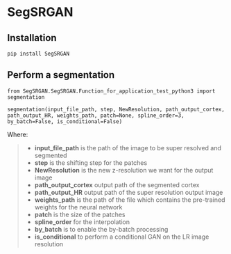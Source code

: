 # SegSRGAN

## Installation

`pip install SegSRGAN`

## Perform a segmentation

`from SegSRGAN.SegSRGAN.Function_for_application_test_python3 import segmentation`

`segmentation(input_file_path, step, NewResolution, path_output_cortex, path_output_HR, weights_path, patch=None,
                 spline_order=3, by_batch=False, is_conditional=False)`
                 
Where:
> * **input_file_path** is the path of the image to be super resolved and segmented 
> * **step** is the shifting step for the patches
> * **NewResolution** is the new z-resolution we want for the output image 
> * **path_output_cortex** output path of the segmented cortex
> * **path_output_HR** output path of the super resolution output image
> * **weights_path** is the path of the file which contains the pre-trained weights for the neural network
> * **patch** is the size of the patches
> * **spline_order** for the interpolation
> * **by_batch** is to enable the by-batch processing
> * **is_conditional** to perform a conditional GAN on the LR image resolution
